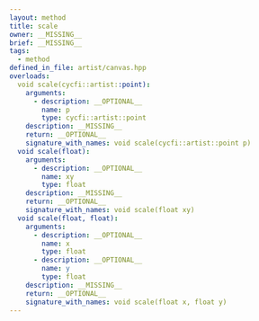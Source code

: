 ```yaml
---
layout: method
title: scale
owner: __MISSING__
brief: __MISSING__
tags:
  - method
defined_in_file: artist/canvas.hpp
overloads:
  void scale(cycfi::artist::point):
    arguments:
      - description: __OPTIONAL__
        name: p
        type: cycfi::artist::point
    description: __MISSING__
    return: __OPTIONAL__
    signature_with_names: void scale(cycfi::artist::point p)
  void scale(float):
    arguments:
      - description: __OPTIONAL__
        name: xy
        type: float
    description: __MISSING__
    return: __OPTIONAL__
    signature_with_names: void scale(float xy)
  void scale(float, float):
    arguments:
      - description: __OPTIONAL__
        name: x
        type: float
      - description: __OPTIONAL__
        name: y
        type: float
    description: __MISSING__
    return: __OPTIONAL__
    signature_with_names: void scale(float x, float y)
---
```

